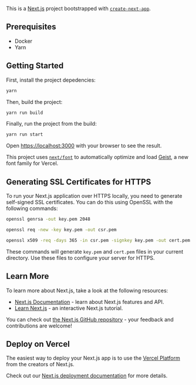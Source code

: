 This is a [Next.js](https://nextjs.org) project bootstrapped with [`create-next-app`](https://nextjs.org/docs/app/api-reference/cli/create-next-app).

## Prerequisites

- Docker
- Yarn

  
## Getting Started

First, install the project depedencies:

```bash
yarn
```

Then, build the project:

```bash
yarn run build
```

Finally, run the project from the build:

```bash
yarn run start
```

Open [https://localhost:3000](https://localhost:3000) with your browser to see the result.

This project uses [`next/font`](https://nextjs.org/docs/app/building-your-application/optimizing/fonts) to automatically optimize and load [Geist](https://vercel.com/font), a new font family for Vercel.

## Generating SSL Certificates for HTTPS

To run your Next.js application over HTTPS locally, you need to generate self-signed SSL certificates. You can do this using OpenSSL with the following commands:

```bash
openssl genrsa -out key.pem 2048
```

```bash
openssl req -new -key key.pem -out csr.pem
```

```bash
openssl x509 -req -days 365 -in csr.pem -signkey key.pem -out cert.pem
```

These commands will generate `key.pem` and `cert.pem` files in your current directory. Use these files to configure your server for HTTPS.

## Learn More

To learn more about Next.js, take a look at the following resources:

- [Next.js Documentation](https://nextjs.org/docs) - learn about Next.js features and API.
- [Learn Next.js](https://nextjs.org/learn) - an interactive Next.js tutorial.

You can check out [the Next.js GitHub repository](https://github.com/vercel/next.js) - your feedback and contributions are welcome!

## Deploy on Vercel

The easiest way to deploy your Next.js app is to use the [Vercel Platform](https://vercel.com/new?utm_medium=default-template&filter=next.js&utm_source=create-next-app&utm_campaign=create-next-app-readme) from the creators of Next.js.

Check out our [Next.js deployment documentation](https://nextjs.org/docs/app/building-your-application/deploying) for more details.
